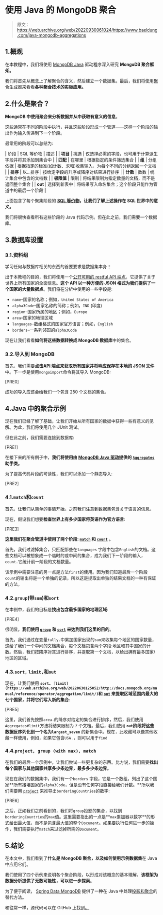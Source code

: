 # 使用 Java 的 MongoDB 聚合

> 原文：<https://web.archive.org/web/20220930061024/https://www.baeldung.com/java-mongodb-aggregations>

## 1.概观

在本教程中，我们将使用 [MongoDB Java](/web/20220630125052/https://www.baeldung.com/java-mongodb#maven-dependencies) 驱动程序深入研究 **MongoDB 聚合框架。**

我们将首先从概念上了解聚合的含义，然后建立一个数据集。最后，我们将使用[聚合](https://web.archive.org/web/20220630125052/https://mongodb.github.io/mongo-java-driver/3.12/builders/aggregation/)生成器来看看**各种聚合技术的实际应用。**

## 2.什么是聚合？

**MongoDB 中使用聚合来分析数据并从中获取有意义的信息**。

这些通常在不同的阶段中执行，并且这些阶段形成一个管道——这样一个阶段的输出作为输入传递到下一个阶段。

最常用的阶段可以总结为:

| 阶段 | SQL 等价物 | 描述 |
| **项目** | 挑选 | 仅选择必需的字段，也可用于计算派生字段并将其添加到集合中 |
| **匹配** | 在哪里 | 根据指定的条件筛选集合 |
| **组** | 分组依据 | 根据指定的标准(如计数、求和)收集输入，为每个不同的分组返回一个文档 |
| **排序** | 以...排序 | 按给定字段的升序或降序对结果进行排序 |
| **计数** | 数数 | 统计集合中包含的文档数 |
| **极限值** | 限制 | 将结果限制为指定数量的文档，而不是返回整个集合 |
| **out** | 选择到新表中 | 将结果写入命名集合；这个阶段只能作为管道中的最后一个阶段 |

上面包含了每个聚集阶段的
**[SQL 等价物](https://web.archive.org/web/20220630125052/https://docs.mongodb.com/manual/reference/sql-aggregation-comparison/)，让我们了解上述操作在 SQL 世界中的意义。**

我们将很快查看所有这些阶段的 Java 代码示例。但在此之前，我们需要一个数据库。

## 3.数据库设置

### 3.1.资料组

学习任何与数据库相关的东西的首要要求是数据集本身！

出于本教程的目的，我们将使用一个[公开可用的 restful API 端点](https://web.archive.org/web/20220630125052/https://restcountries.com/#api-endpoints-v3)，它提供了关于世界上所有国家的全面信息。**这个 API 以一种方便的 JSON 格式为我们提供了一个国家的大量数据点**。我们将在分析中使用的一些字段是:

*   `name`–国家的名称；例如，`United States of America`
*   `alpha3Code`–国家名称的简称；例如，`IND` (印度)
*   `region`–国家所属的地区；例如，`Europe`
*   `area`–国家的地理区域
*   `languages`–数组格式的国家官方语言；例如，`English`
*   `borders`–一系列邻国的`alpha3Code`

现在让我们看看**如何将这些数据转换成 MongoDB 数据库**中的集合。

### 3.2.导入到 MongoDB

首先，我们需要**点击[API 端点来获取所有国家](https://web.archive.org/web/20220630125052/https://api.countrylayer.com/rest/v2/all)并将响应保存在本地的 JSON 文件**中。下一步是使用`mongoimport`命令将其导入 MongoDB:

[PRE0]

成功的导入应该会给我们一个包含 250 个文档的集合。

## 4.Java 中的聚合示例

现在我们已经了解了基础，让我们开始从所有国家的数据中获得一些有意义的见解。为此，我们将使用几个 JUnit 测试。

但在此之前，我们需要连接到数据库:

[PRE1]

在接下来的所有例子中，**我们将使用由 [MongoDB Java 驱动](https://web.archive.org/web/20220630125052/https://mongodb.github.io/mongo-java-driver/)提供的 [`Aggregates`](https://web.archive.org/web/20220630125052/https://mongodb.github.io/mongo-java-driver/3.10/javadoc/?com/mongodb/client/model/Aggregates.html) 助手类。**

为了提高代码片段的可读性，我们可以添加一个静态导入:

[PRE2]

### 4.1.`match`和`count`

首先，让我们从简单的事情开始。之前我们注意到数据集包含关于语言的信息。

现在，假设我们想要**检查世界上有多少国家将英语作为官方语言**:

[PRE3]

**这里我们在聚合管道中使用了两个阶段: [`match`](https://web.archive.org/web/20220630125052/https://docs.mongodb.com/manual/reference/operator/aggregation/match/) 和 [`count`](https://web.archive.org/web/20220630125052/https://docs.mongodb.com/manual/reference/operator/aggregation/count/)** 。

首先，我们过滤掉集合，只匹配那些在`languages` 字段中包含`English`的文档。这些文档可以被想象成一个临时的或中间的集合，成为我们下一阶段的输入，`count.`它统计前一阶段的文档数量。

该示例中需要注意的另一点是方法`first`的使用。因为我们知道最后一个阶段`count`的输出将是一个单独的记录，所以这是提取出单独的结果文档的一种有保证的方法。

### 4.2.`group`(带`sum`)和`sort`

在本例中，我们的目标是**找出包含最多国家的地理区域**:

[PRE4]

很明显，**我们使用 [`group`](https://web.archive.org/web/20220630125052/https://docs.mongodb.com/manual/reference/operator/aggregation/group/) 和 [`sort`](https://web.archive.org/web/20220630125052/https://docs.mongodb.com/manual/reference/operator/aggregation/sort/) 来达到我们这里的目的**。

首先，我们通过在变量`tally.`中累加国家出现的`sum`来收集每个地区的国家数量，这给了我们一个中间的文档集合，每个文档包含两个字段:地区和其中国家的计数。然后，我们按降序对其进行排序，并提取第一个文档，以给出拥有最多国家/地区的区域。

### 4.3.`sort,` `limit,`和`out`

现在，让我们使用 **`sort`、`[limit](https://web.archive.org/web/20220630125052/http://docs.mongodb.org/manual/reference/operator/aggregation/limit/)`和 [`out`](https://web.archive.org/web/20220630125052/http://docs.mongodb.org/manual/reference/operator/aggregation/out/) 来提取区域范围内最大的七个国家，并将它们写入新的集合**:

[PRE5]

这里，我们首先按照`area.`的降序对给定的集合进行排序，然后，我们使用`Aggregates#limit`方法将结果限制为 7 个文档。最后，我们使用 **`out`阶段将这些数据反序列化到一个名为`largest_seven`** 的新集合中。现在，此收藏可以像其他收藏一样使用，例如，如果它包含`USA.`，则可以用于`find`

### 4.4.`project, group (with max), match`

在我们的最后一个示例中，让我们尝试一些更复杂的东西。比方说，我们需要**找出每个国家与其他国家共享多少条边界，最多多少条边界**。

现在在我们的数据集中，我们有一个`borders` 字段，它是一个数组，列出了这个国家**所有接壤国家的`alpha3Code`，但是没有任何字段直接给我们计数。**所以我们需要用 [`project`](https://web.archive.org/web/20220630125052/https://docs.mongodb.com/manual/reference/operator/aggregation/project/) 来推导出`borderingCountries`的数字:

[PRE6]

之后，正如我们之前看到的，我们将`group`投影的集合，以找到`borderingCountries`的`max`值。这里需要指出的一点是**`max`累加器以数字**的形式给出最大值，而不是包含最大值的整个`Document`。如果要执行任何进一步的操作，我们需要执行`match`来过滤掉所需的`Document`。

## 5.结论

在本文中，我们看到了**什么是 MongoDB 聚合，以及如何使用示例数据集**在 Java 中应用它们。

我们使用了四个示例来说明各个聚合阶段，以形成对该概念的基本理解。**该框架为数据分析提供了无数可能性，可以进一步探索**。

为了便于阅读， [Spring Data MongoDB](/web/20220630125052/https://www.baeldung.com/spring-data-mongodb-guide) 提供了一种在 Java 中处理[投影和聚合](/web/20220630125052/https://www.baeldung.com/spring-data-mongodb-projections-aggregations)的替代方法。

和往常一样，源代码可以在 GitHub 上找到[。](https://web.archive.org/web/20220630125052/https://github.com/eugenp/tutorials/tree/master/persistence-modules/java-mongodb-2)